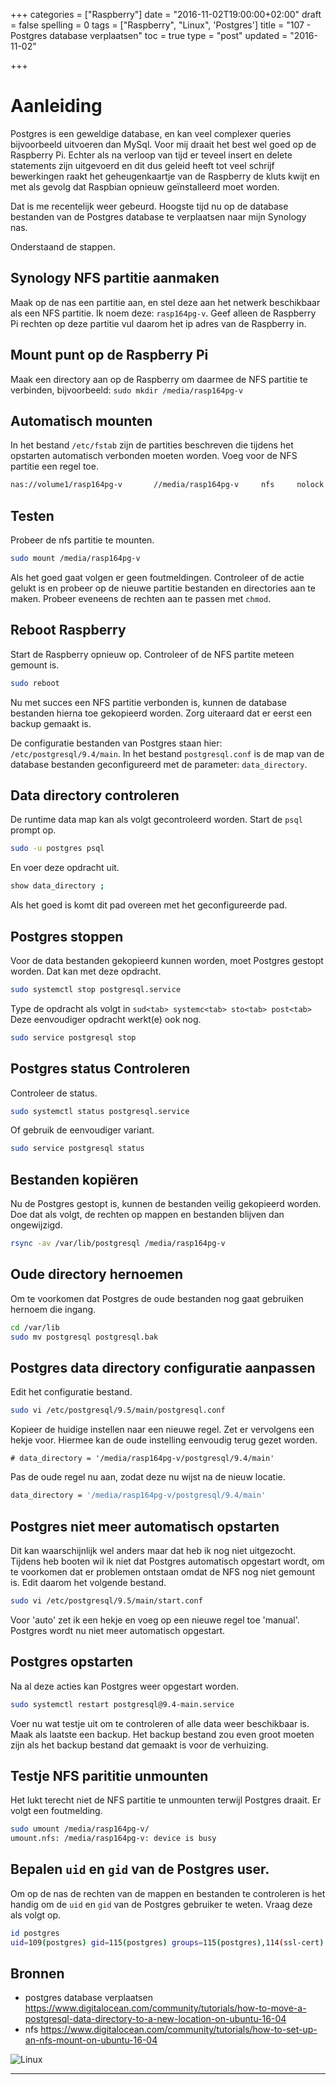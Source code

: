 +++
categories = ["Raspberry"]
date = "2016-11-02T19:00:00+02:00"
draft = false
spelling = 0
tags = ["Raspberry", "Linux", 'Postgres']
title = "107 - Postgres database verplaatsen"
toc = true
type = "post"
updated = "2016-11-02"

+++

# Aanleiding 
Postgres is een geweldige database, en kan veel complexer queries bijvoorbeeld
uitvoeren dan MySql.
Voor mij draait het best wel goed op de Raspberry Pi. Echter als na verloop van
tijd er teveel insert en delete statements zijn uitgevoerd en dit 
dus geleid heeft tot veel schrijf bewerkingen raakt het geheugenkaartje van de
Raspberry 
de kluts kwijt en met als gevolg dat Raspbian opnieuw geïnstalleerd moet worden.

Dat is me recentelijk weer gebeurd. Hoogste tijd nu op de database bestanden van
de Postgres database te verplaatsen naar mijn Synology nas. 

Onderstaand de stappen.

## Synology NFS partitie aanmaken
Maak op de nas een partitie aan, en stel deze aan het netwerk beschikbaar als
een NFS partitie. Ik noem deze: `rasp164pg-v`. Geef alleen de Raspberry Pi rechten op
deze partitie vul daarom het ip adres van de Raspberry in.

## Mount punt op de Raspberry Pi
Maak een directory aan op de Raspberry om daarmee de NFS partitie te verbinden,
bijvoorbeeld: `sudo mkdir /media/rasp164pg-v`

## Automatisch mounten
In het bestand `/etc/fstab` zijn de partities beschreven die tijdens het
opstarten automatisch verbonden moeten worden. Voeg voor de NFS partitie een
regel toe.
```bash
nas://volume1/rasp164pg-v       //media/rasp164pg-v     nfs     nolock
```

## Testen
Probeer de nfs partitie te mounten.
```bash
sudo mount /media/rasp164pg-v
```
Als het goed gaat volgen er geen foutmeldingen. Controleer of de actie gelukt
is en probeer op de nieuwe partitie bestanden en directories aan te maken.
Probeer eveneens de rechten aan te passen met `chmod`.

## Reboot Raspberry
Start de Raspberry opnieuw op. Controleer of de NFS partite meteen gemount is. 
```bash
sudo reboot
```

Nu met succes een NFS partitie verbonden is, kunnen de database bestanden hierna toe
gekopieerd worden. Zorg uiteraard dat er eerst een backup gemaakt is.

De configuratie bestanden van Postgres staan hier: `/etc/postgresql/9.4/main`.
In het bestand `postgresql.conf` is de map van de database bestanden
geconfigureerd met de parameter: `data_directory`.


## Data directory controleren
De runtime data map kan als volgt gecontroleerd worden. Start de `psql` prompt
op.
```bash
sudo -u postgres psql
```
En voer deze opdracht uit.
```bash
show data_directory ;
```
Als het goed is komt dit pad overeen met het geconfigureerde pad.


## Postgres stoppen
Voor de data bestanden gekopieerd kunnen worden, moet Postgres gestopt
worden. Dat kan met deze opdracht.
```bash
sudo systemctl stop postgresql.service
```
Type de opdracht als volgt in `sud<tab> systemc<tab> sto<tab> post<tab>`
Deze eenvoudiger opdracht werkt(e) ook nog.
```bash
sudo service postgresql stop
```


## Postgres status Controleren
Controleer de status. 
```bash
sudo systemctl status postgresql.service 
```
Of gebruik de eenvoudiger variant.
```bash
sudo service postgresql status
```

## Bestanden kopiëren
Nu de Postgres gestopt is, kunnen de bestanden veilig gekopieerd worden. Doe
dat als volgt, de rechten op mappen en bestanden blijven dan ongewijzigd.
```bash
rsync -av /var/lib/postgresql /media/rasp164pg-v
```

## Oude directory hernoemen
Om te voorkomen dat Postgres de oude bestanden nog gaat gebruiken hernoem die
ingang. 
```bash
cd /var/lib
sudo mv postgresql postgresql.bak
```

## Postgres data directory  configuratie aanpassen
Edit het configuratie bestand.
```bash
sudo vi /etc/postgresql/9.5/main/postgresql.conf
```
Kopieer de huidige instellen naar een nieuwe regel. Zet er vervolgens een hekje
voor. Hiermee kan de oude instelling eenvoudig terug gezet worden.
```
# data_directory = '/media/rasp164pg-v/postgresql/9.4/main'
```
Pas de oude regel nu aan, zodat deze nu wijst na de nieuw locatie.
```bash
data_directory = '/media/rasp164pg-v/postgresql/9.4/main'
```

## Postgres niet meer automatisch opstarten
Dit kan waarschijnlijk wel anders maar dat heb ik nog niet uitgezocht. Tijdens
heb booten wil ik niet dat Postgres automatisch opgestart wordt, om te voorkomen
dat er problemen ontstaan omdat de NFS nog niet gemount is.
Edit daarom het volgende bestand. 
```bash
sudo vi /etc/postgresql/9.5/main/start.conf
```
Voor 'auto' zet ik een hekje en voeg op een nieuwe regel toe 'manual'. Postgres
wordt nu niet meer automatisch opgestart.

## Postgres opstarten
Na al deze acties kan Postgres weer opgestart worden. 
```bash
sudo systemctl restart postgresql@9.4-main.service
```
Voer nu wat testje uit om te controleren of alle data weer beschikbaar is. Maak
als laatste een backup. Het backup bestand zou even groot moeten zijn als het
backup bestand dat gemaakt is voor de verhuizing. 


## Testje NFS parititie unmounten
Het lukt terecht niet de NFS partitie te unmounten terwijl Postgres draait. Er
volgt een foutmelding. 
```bash
sudo umount /media/rasp164pg-v/
umount.nfs: /media/rasp164pg-v: device is busy
```

## Bepalen `uid` en `gid` van de Postgres user.
Om op de nas de rechten van de mappen en bestanden te controleren is het handig
om de `uid` en `gid` van de Postgres gebruiker te weten. Vraag deze als volgt
op.
```bash 
id postgres
uid=109(postgres) gid=115(postgres) groups=115(postgres),114(ssl-cert)
```

## Bronnen 

* postgres database verplaatsen
https://www.digitalocean.com/community/tutorials/how-to-move-a-postgresql-data-directory-to-a-new-location-on-ubuntu-16-04
* nfs
https://www.digitalocean.com/community/tutorials/how-to-set-up-an-nfs-mount-on-ubuntu-16-04


![Linux](/img/logo_linux.jpg)

* * *

